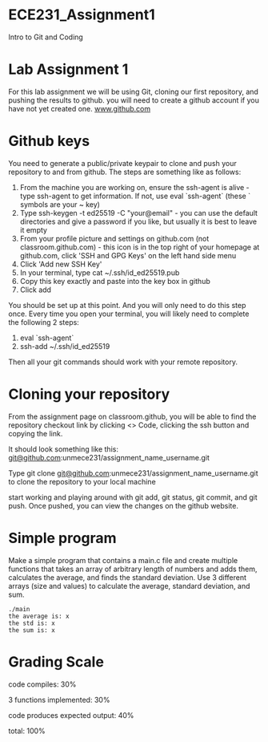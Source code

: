 # ECE231_Assignment1
Intro to Git and Coding

# Lab Assignment 1
For this lab assignment we will be using Git, cloning our first repository, and pushing the results to github.  you will need to create a github account if you have not yet created one.  www.github.com

# Github keys
You need to generate a public/private keypair to clone and push your repository to and from github.  The steps are something like as follows:

1. From the machine you are working on, ensure the ssh-agent is alive - type ssh-agent to get information.  If not, use eval \`ssh-agent\` (these ` symbols are your ~ key)
2. Type ssh-keygen -t ed25519 -C "your@email" - you can use the default directories and give a password if you like, but usually it is best to leave it empty
4. From your profile picture and settings on github.com (not classroom.github.com) - this icon is in the top right of your homepage at github.com, click 'SSH and GPG Keys' on the left hand side menu
5. Click 'Add new SSH Key'
6. In your terminal, type cat ~/.ssh/id_ed25519.pub
7. Copy this key exactly and paste into the key box in github
8. Click add

You should be set up at this point.  And you will only need to do this step once.  Every time you open your terminal, you will likely need to complete the following 2 steps:
1. eval \`ssh-agent\`
2. ssh-add ~/.ssh/id_ed25519

Then all your git commands should work with your remote repository.

# Cloning your repository
From the assignment page on classroom.github, you will be able to find the repository checkout link by clicking <> Code, clicking the ssh button and copying the link. 

It should look something like this: git@github.com:unmece231/assignment_name_username.git

Type git clone git@github.com:unmece231/assignment_name_username.git to clone the repository to your local machine

start working and playing around with git add, git status, git commit, and git push.  Once pushed, you can view the changes on the github website.

# Simple program
Make a simple program that contains a main.c file and create multiple functions that takes an array of arbitrary length of numbers and adds them, calculates the average, and finds the standard deviation. Use 3 different arrays (size and values) to calculate the average, standard deviation, and sum.

```
./main
the average is: x
the std is: x
the sum is: x
```

# Grading Scale
code compiles: 30%

3 functions implemented: 30%

code produces expected output: 40%

total: 100%
